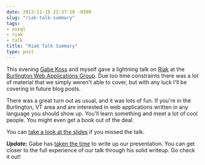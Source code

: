 ```yaml
---
date: 2013-11-19 21:37:10 -0500
slug: "riak-talk-summary"
tags:
- nosql
- riak
- talk
title: "Riak Talk Summary"
type: post
---
```


This evening [Gabe Koss][1] and myself gave a lightning talk on [Riak][2] at
the [Burlington Web Applications Group][3]. Due too time constraints there was
a lot of material that we simply weren't able to cover, but with any luck I'll
be covering in future blog posts.

There was a great turn out as usual, and it was lots of fun. If you're in the
Burlington, VT area and are interested in web applications written in any
language you should show up. You'll learn something and meet a lot of cool
people. You might even get a book out of the deal.

You can [take a look at the slides][4] if you missed the talk.

***Update:*** Gabe has [taken the time][5] to write up our presentation. You
can get closer to the full experience of our talk through his solid writeup. Go
check it out!

[1]: http://gabekoss.com/
[2]: http://basho.com/riak/
[3]: http://www.btvwag.org/
[4]: /files/20131118-riak-talk-slides.pdf
[5]: http://gabekoss.com/blog/2013/11/riak_101/
